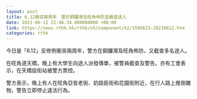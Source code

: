 ```yaml
---
layout: post
title: 6.12衝突兩周年　警於銅鑼灣及旺角佈防並截查途人
date: 2021-06-12 22:48:34.000000000 +08:00
link: https://news.rthk.hk/rthk/ch/component/k2/1595623-20210612.htm
categories: rthk
---
```


今日是「6.12」反修例衝突兩周年，警方在銅鑼灣及旺角佈防，又截查多名途人。

在旺角道天橋，晚上有大學生向途人派發傳單，被警員截查及警告。亦有工會表示，在天橋設街站被警方票控。

警方表示，晚上有人在旺角亞皆老街、奶路臣街和花園街附近，在行人路上推倒雜物，警告立即停止違法行為。　

